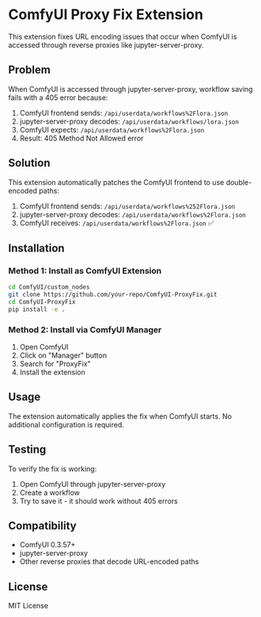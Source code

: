 # ComfyUI Proxy Fix Extension

This extension fixes URL encoding issues that occur when ComfyUI is accessed through reverse proxies like jupyter-server-proxy.

## Problem

When ComfyUI is accessed through jupyter-server-proxy, workflow saving fails with a 405 error because:

1. ComfyUI frontend sends: `/api/userdata/workflows%2Flora.json`
2. jupyter-server-proxy decodes: `/api/userdata/workflows/lora.json`
3. ComfyUI expects: `/api/userdata/workflows%2Flora.json`
4. Result: 405 Method Not Allowed error

## Solution

This extension automatically patches the ComfyUI frontend to use double-encoded paths:

1. ComfyUI frontend sends: `/api/userdata/workflows%252Flora.json`
2. jupyter-server-proxy decodes: `/api/userdata/workflows%2Flora.json`
3. ComfyUI receives: `/api/userdata/workflows%2Flora.json` ✅

## Installation

### Method 1: Install as ComfyUI Extension

```bash
cd ComfyUI/custom_nodes
git clone https://github.com/your-repo/ComfyUI-ProxyFix.git
cd ComfyUI-ProxyFix
pip install -e .
```

### Method 2: Install via ComfyUI Manager

1. Open ComfyUI
2. Click on "Manager" button
3. Search for "ProxyFix"
4. Install the extension

## Usage

The extension automatically applies the fix when ComfyUI starts. No additional configuration is required.

## Testing

To verify the fix is working:

1. Open ComfyUI through jupyter-server-proxy
2. Create a workflow
3. Try to save it - it should work without 405 errors

## Compatibility

- ComfyUI 0.3.57+
- jupyter-server-proxy
- Other reverse proxies that decode URL-encoded paths

## License

MIT License
